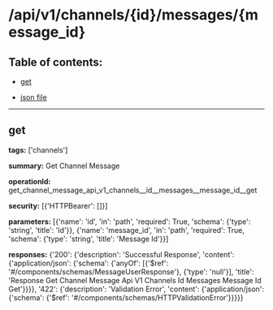 # /api/v1/channels/{id}/messages/{message_id}

## Table of contents:
- [get](#get)

- [json file](./_api_v1_channels_{id}_messages_{message_id}.json)

---
<a name="get"></a>
## get

**tags:** ['channels']

**summary:** Get Channel Message

**operationId:** get_channel_message_api_v1_channels__id__messages__message_id__get

**security:** [{'HTTPBearer': []}]

**parameters:** [{'name': 'id', 'in': 'path', 'required': True, 'schema': {'type': 'string', 'title': 'Id'}}, {'name': 'message_id', 'in': 'path', 'required': True, 'schema': {'type': 'string', 'title': 'Message Id'}}]

**responses:** {'200': {'description': 'Successful Response', 'content': {'application/json': {'schema': {'anyOf': [{'$ref': '#/components/schemas/MessageUserResponse'}, {'type': 'null'}], 'title': 'Response Get Channel Message Api V1 Channels  Id  Messages  Message Id  Get'}}}}, '422': {'description': 'Validation Error', 'content': {'application/json': {'schema': {'$ref': '#/components/schemas/HTTPValidationError'}}}}}

